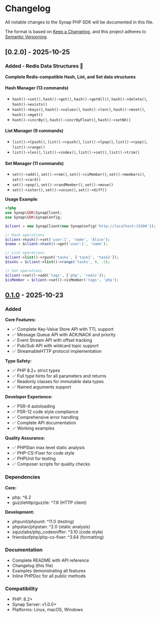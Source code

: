 # Changelog

All notable changes to the Synap PHP SDK will be documented in this file.

The format is based on [Keep a Changelog](https://keepachangelog.com/en/1.0.0/),
and this project adheres to [Semantic Versioning](https://semver.org/spec/v2.0.0.html).

## [0.2.0] - 2025-10-25

### Added - Redis Data Structures 🎉

**Complete Redis-compatible Hash, List, and Set data structures**

#### Hash Manager (13 commands)
- `hash()->set()`, `hash()->get()`, `hash()->getAll()`, `hash()->delete()`, `hash()->exists()`
- `hash()->keys()`, `hash()->values()`, `hash()->len()`, `hash()->mset()`, `hash()->mget()`
- `hash()->incrBy()`, `hash()->incrByFloat()`, `hash()->setNX()`

#### List Manager (9 commands)
- `list()->lpush()`, `list()->rpush()`, `list()->lpop()`, `list()->rpop()`, `list()->range()`
- `list()->len()`, `list()->index()`, `list()->set()`, `list()->trim()`

#### Set Manager (11 commands)
- `set()->add()`, `set()->rem()`, `set()->isMember()`, `set()->members()`, `set()->card()`
- `set()->pop()`, `set()->randMember()`, `set()->move()`
- `set()->inter()`, `set()->union()`, `set()->diff()`

**Usage Example**:
```php
<?php
use Synap\SDK\SynapClient;
use Synap\SDK\SynapConfig;

$client = new SynapClient(new SynapConfig('http://localhost:15500'));

// Hash operations
$client->hash()->set('user:1', 'name', 'Alice');
$name = $client->hash()->get('user:1', 'name');

// List operations
$client->list()->rpush('tasks', ['task1', 'task2']);
$tasks = $client->list()->range('tasks', 0, -1);

// Set operations
$client->set()->add('tags', ['php', 'redis']);
$isMember = $client->set()->isMember('tags', 'php');
```

## [0.1.0] - 2025-10-23

### Added

**Core Features:**
- ✅ Complete Key-Value Store API with TTL support
- ✅ Message Queue API with ACK/NACK and priority
- ✅ Event Stream API with offset tracking
- ✅ Pub/Sub API with wildcard topic support
- ✅ StreamableHTTP protocol implementation

**Type Safety:**
- ✅ PHP 8.2+ strict types
- ✅ Full type hints for all parameters and returns
- ✅ Readonly classes for immutable data types
- ✅ Named arguments support

**Developer Experience:**
- ✅ PSR-4 autoloading
- ✅ PSR-12 code style compliance
- ✅ Comprehensive error handling
- ✅ Complete API documentation
- ✅ Working examples

**Quality Assurance:**
- ✅ PHPStan max level static analysis
- ✅ PHP-CS-Fixer for code style
- ✅ PHPUnit for testing
- ✅ Composer scripts for quality checks

### Dependencies

**Core:**
- php: ^8.2
- guzzlehttp/guzzle: ^7.8 (HTTP client)

**Development:**
- phpunit/phpunit: ^11.0 (testing)
- phpstan/phpstan: ^2.0 (static analysis)
- squizlabs/php_codesniffer: ^3.10 (code style)
- friendsofphp/php-cs-fixer: ^3.64 (formatting)

### Documentation

- Complete README with API reference
- Changelog (this file)
- Examples demonstrating all features
- Inline PHPDoc for all public methods

### Compatibility

- PHP: 8.2+
- Synap Server: v1.0.0+
- Platforms: Linux, macOS, Windows

[0.1.0]: https://github.com/hivellm/synap/releases/tag/php-sdk-v0.1.0

